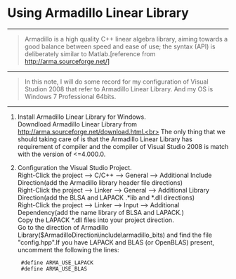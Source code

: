 # Using Armadillo Linear Library

----

> Armadillo is a high quality C++ linear algebra library, aiming towards a good balance between speed and ease of use; the syntax (API) is deliberately similar to Matlab.[reference from http://arma.sourceforge.net/]

----

> In this note, I will do some record for my configuration of Visual Studion 2008 that refer to Armadillo Linear Library. And my OS is Windows 7 Professional 64bits.

----

1. Install Armadillo Linear Library for Windows.<br>
    Downdload Armadillo Linear Library from http://arma.sourceforge.net/download.html.<br>
    The only thing that we should taking care of is that the Armadillo Linear Library has requirement of compiler and the compiler of Visual Studio 2008 is match with the version of <=4.000.0.<br>

2. Configuration the Visual Studio Project.<br>
    Right-Click the project --> C/C++ --> General --> Additional Include Direction(add the Armadillo library header file directions)<br>
    Right-Click the project --> Linker --> General --> Additional Library Direction(add the BLSA and LAPACK .*lib and *.dll directions)<br>
    Right-Click the project --> Linker --> Input --> Additional Dependency(add the name library of BLSA and LAPACK.)<br>
    Copy the LAPACK *.dll files into your project direction.<br>
    Go to the direction of Armadillo Library($ArmadilloDirection\include\armadillo_bits\) and find the file "config.hpp".If you have LAPACK and BLAS (or OpenBLAS) present, uncomment the following the lines:
        
        #define ARMA_USE_LAPACK
        #define ARMA_USE_BLAS
